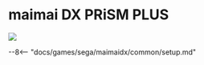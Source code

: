 # maimai DX PRiSM PLUS
<img class="header-logo" src="/img/sega/maimaidx/prismplus/logo.webp">

--8<-- "docs/games/sega/maimaidx/common/setup.md"
